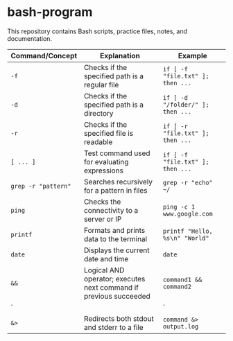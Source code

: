 # bash-program
This repository contains Bash scripts, practice files, notes, and documentation.



| Command/Concept         | Explanation                                     | Example                                      |
|-------------------------|-------------------------------------------------|----------------------------------------------|
| `-f`                    | Checks if the specified path is a regular file | `if [ -f "file.txt" ]; then ...`           |
| `-d`                    | Checks if the specified path is a directory    | `if [ -d "/folder/" ]; then ...`           |
| `-r`                    | Checks if the specified file is readable        | `if [ -r "file.txt" ]; then ...`           |
| `[ ... ]`               | Test command used for evaluating expressions    | `if [ -f "file.txt" ]; then ...`           |
| `grep -r "pattern"`     | Searches recursively for a pattern in files     | `grep -r "echo" ~/`                         |
| `ping`                  | Checks the connectivity to a server or IP      | `ping -c 1 www.google.com`                  |
| `printf`                | Formats and prints data to the terminal         | `printf "Hello, %s\n" "World"`              |
| `date`                  | Displays the current date and time              | `date`                                      |
| `&&`                    | Logical AND operator; executes next command if previous succeeded | `command1 && command2`                     |
| `||`                    | Logical OR operator; executes next command if previous failed | `command1 || command2`                     |
| `&>`                   | Redirects both stdout and stderr to a file      | `command &> output.log`                     |
